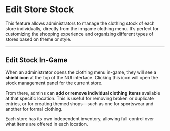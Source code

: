 # Edit Store Stock

This feature allows administrators to manage the clothing stock of each store individually, directly from the in-game clothing menu. It’s perfect for customizing the shopping experience and organizing different types of stores based on theme or style.

***

## Edit Stock In-Game <a href="#generic-vending-machines-code" id="generic-vending-machines-code"></a>

When an administrator opens the clothing menu in-game, they will see a **shield icon** at the top of the NUI interface. Clicking this icon will open the stock management panel for the current store.

From there, admins can **add or remove individual clothing items** available at that specific location. This is useful for removing broken or duplicate entries, or for creating themed shops—such as one for sportswear and another for formal clothing.

Each store has its own independent inventory, allowing full control over what items are offered in each location.
